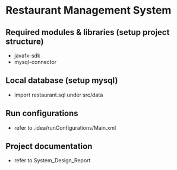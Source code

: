 # Restaurant Management System

## Required modules & libraries (setup project structure)
- javafx-sdk
- mysql-connector

## Local database (setup mysql)
- import restaurant.sql under src/data

## Run configurations
- refer to .idea/runConfigurations/Main.xml

## Project documentation
- refer to System_Design_Report
